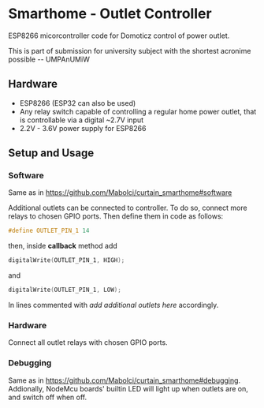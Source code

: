 # Smarthome - Outlet Controller
ESP8266 micorcontroller code for Domoticz control of power outlet.

This is part of submission for university subject with the shortest acronime possible -- UMPAnUMiW

## Hardware 
* ESP8266 (ESP32 can also be used)
* Any relay switch capable of controlling a regular home power outlet, that is controllable via a digital ~2.7V input
* 2.2V - 3.6V power supply for ESP8266

## Setup and Usage
### Software
Same as in https://github.com/Mabolci/curtain_smarthome#software

Additional outlets can be connected to controller. To do so, connect more relays to chosen GPIO ports. Then define them in code as follows:

```cpp
#define OUTLET_PIN_1 14
```

then, inside **callback** method add

```cpp
digitalWrite(OUTLET_PIN_1, HIGH);
```

and

```cpp
digitalWrite(OUTLET_PIN_1, LOW);
```

In lines commented with *add additional outlets here* accordingly.

### Hardware
Connect all outlet relays with chosen GPIO ports.

### Debugging
Same as in https://github.com/Mabolci/curtain_smarthome#debugging. Addionally, NodeMcu boards' builtin LED will light up when outlets are on, and switch off when off.